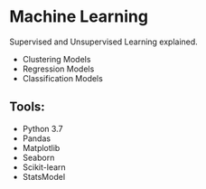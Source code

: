 # Machine Learning 

Supervised and Unsupervised Learning explained.

- Clustering Models
- Regression Models
- Classification Models

## Tools:

* Python 3.7
* Pandas
* Matplotlib
* Seaborn
* Scikit-learn
* StatsModel
